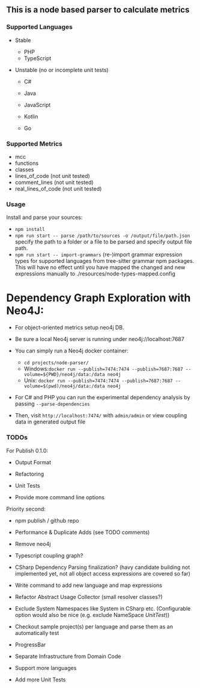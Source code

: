 ## This is a node based parser to calculate metrics

### Supported Languages

-   Stable

    -   PHP
    -   TypeScript

-   Unstable (no or incomplete unit tests)

    -   C#
    -   Java
    -   JavaScript
    -   Kotlin

    -   Go

### Supported Metrics

-   mcc
-   functions
-   classes
-   lines_of_code (not unit tested)
-   comment_lines (not unit tested)
-   real_lines_of_code (not unit tested)

### Usage

Install and parse your sources:

-   `npm install`
-   `npm run start -- parse /path/to/sources -o /output/file/path.json` specify the path to a folder or a file to be parsed and specify output file path.
-   `npm run start -- import-grammars` (re-)import grammar expression types for supported languages from tree-sitter grammar npm packages.
    This will have no effect until you have mapped the changed and new expressions manually to ./resources/node-types-mapped.config

# Dependency Graph Exploration with Neo4J:

-   For object-oriented metrics setup neo4j DB.
-   Be sure a local Neo4j server is running under neo4j://localhost:7687
-   You can simply run a Neo4j docker container:

    -   `cd projects/node-parser/`
    -   Windows:`docker run --publish=7474:7474 --publish=7687:7687 --volume=${PWD}/neo4j/data:/data neo4j`
    -   Unix: `docker run --publish=7474:7474 --publish=7687:7687 --volume=$(pwd)/neo4j/data:/data neo4j`

-   For C# and PHP you can run the experimental dependency analysis by passing `--parse-dependencies`
-   Then, visit `http://localhost:7474/` with `admin/admin` or view coupling data in generated output file

### TODOs

For Publish 0.1.0:

-   Output Format

-   Refactoring
-   Unit Tests

-   Provide more command line options

Priority second:

-   npm publish / github repo
-   Performance & Duplicate Adds (see TODO comments)
-   Remove neo4j
-   Typescript coupling graph?
-   CSharp Dependency Parsing finalization? (havy candidate building not implemented yet, not all object access expressions are covered so far)
-   Write command to add new language and map expressions

-   Refactor Abstract Usage Collector (small resolver classes?)
-   Exclude System Namespaces like System in CSharp etc. (Configurable option would also be nice (e.g. exclude NameSpace _UnitTest_))
-   Checkout sample project(s) per language and parse them as an automatically test
-   ProgressBar
-   Separate Infrastructure from Domain Code

-   Support more languages
-   Add more Unit Tests
